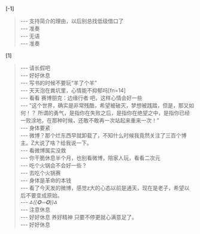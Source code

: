 
[-1] 
>--- 支持简介的理由，以后别总找低级借口了<br>
>--- 准奏<br>
>--- 无语<br>
>--- 准奏<br>

[1] 
>--- 请长假吧<br>
>--- 好好休息<br>
>--- 写书的时候不要玩“羊了个羊”<br>
>--- 天天泡在粪坑里，心情能不抑郁吗[fn=14]<br>
>--- 看看 赛博朋克：边缘行者 吧，这样心情会好一些<br>
>--- “这个世界，确实是非常残酷，希望被破灭，梦想被践踏，但是，那又如何！？
所谓的勇气，是指你在失败之后，是指你在绝望之中，是指你已经一败涂地，在那种时候，还敢不敢再一次站起来重来一次！”<br>
>--- 身体要紧<br>
>--- 微博？那个烂东西早就卸载了，不知什么时候我竟然关注了三百个博主。Z大说了啥？给我说一下。<br>
>--- 看微博属实没救<br>
>--- 你干脆休息半个月，也别看微博，陪家人玩，看看二次元<br>
>--- 吃个火锅会不会好一些？<br>
>--- 去吃个火锅赛<br>
>--- 身体是革命的本钱<br>
>--- 看了今天发的微博，感觉z大的心态以前是通天，现在是老子，希望以后不要变成原始。<br>
>--- *⁂((✪⥎✪))⁂*<br>
>--- 注意休息<br>
>--- 好好休息 养好精神  只要不停更就心满意足了。<br>
>--- 好好休息<br>
